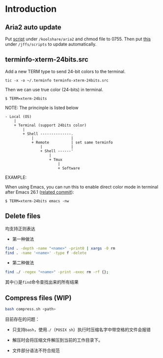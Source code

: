 # Introduction
## Aria2 auto update

Put [script](trackers-list-aria2.sh) under `/koolshare/aria2` and chmod file to
0755. Then put [this](cru.sh) under `/jffs/scripts` to update automatically.

## terminfo-xterm-24bits.src

Add a new TERM type to send 24-bit colors to the terminal.

`tic -x -o ~/.terminfo terminfo-xterm-24bits.src`

Then we can use true color (24-bits) in terminal.

``` shell
$ TERM=xterm-24bits
```

NOTE: The princinple is listed below

```
- Local (OS)
    |
    + Terminal (support 24bits color)
        |
        + Shell --------------.
            |                 |
            + Remote          | set same terminfo
                |             |
                + Shell ------'
                    |
                    + Tmux
                        |
                        + Software
```

EXAMPLE:

When using Emacs, you can run this to enable direct color mode in terminal after
Emacs 26.1 ([related
commit](https://github.com/emacs-mirror/emacs/commit/e463e5762bbe628be3d15da066a90f079a8468b3)):

`$ TERM=xterm-24bits emacs -nw`

## Delete files

均支持正则表达

- 第一种做法

```sh
find . -depth -name "<name>" -print0 | xargs -0 rm
find . -name '<name>' -type f -delete
```

- 第二种做法

```sh
find ./ -regex "<name>" -print -exec rm -rf {};
```

其中`{}`是`find`命令查找出来的所有结果

## Compress files (WIP)

```sh
bash compress.sh <path>
```

目前存在的问题：

- 只支持`bash`，使用`./`（`POSIX sh`）执行时压缩名字中带空格的文件会报错

- 解压时会将压缩文件解压到当前的工作目录下。

- 文件部分语法不符合规范
